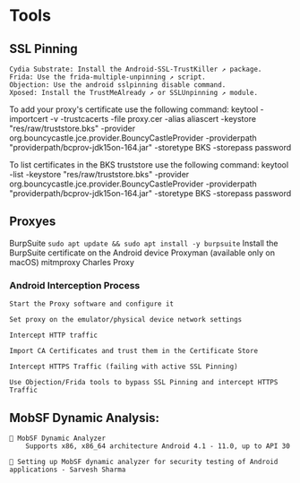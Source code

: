 # Tools

## SSL Pinning

    Cydia Substrate: Install the Android-SSL-TrustKiller ↗ package.
    Frida: Use the frida-multiple-unpinning ↗ script.
    Objection: Use the android sslpinning disable command.
    Xposed: Install the TrustMeAlready ↗ or SSLUnpinning ↗ module.

To add your proxy's certificate use the following command:
keytool -importcert -v -trustcacerts -file proxy.cer -alias aliascert -keystore "res/raw/truststore.bks" -provider org.bouncycastle.jce.provider.BouncyCastleProvider -providerpath "providerpath/bcprov-jdk15on-164.jar" -storetype BKS -storepass password

To list certificates in the BKS truststore use the following command:
keytool -list -keystore "res/raw/truststore.bks" -provider org.bouncycastle.jce.provider.BouncyCastleProvider -providerpath "providerpath/bcprov-jdk15on-164.jar"  -storetype BKS -storepass password

## Proxyes

BurpSuite
    ``sudo apt update && sudo apt install -y burpsuite``
    Install the BurpSuite certificate on the Android device
Proxyman (available only on macOS)
mitmproxy
Charles Proxy

### Android Interception Process

    Start the Proxy software and configure it

    Set proxy on the emulator/physical device network settings

    Intercept HTTP traffic

    Import CA Certificates and trust them in the Certificate Store

    Intercept HTTPS Traffic (failing with active SSL Pinning)

    Use Objection/Frida tools to bypass SSL Pinning and intercept HTTPS Traffic

## MobSF Dynamic Analysis:

    🔗 MobSF Dynamic Analyzer
        Supports x86, x86_64 architecture Android 4.1 - 11.0, up to API 30

    🔗 Setting up MobSF dynamic analyzer for security testing of Android applications - Sarvesh Sharma
    

